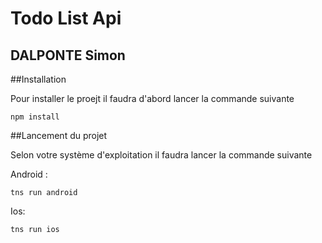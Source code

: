 # Todo List Api
## DALPONTE Simon

##Installation

Pour installer le proejt il faudra d'abord lancer la commande
suivante

````
npm install
````

##Lancement du projet

Selon votre système d'exploitation il faudra lancer la commande suivante

Android :
````
tns run android
````

Ios:
````
tns run ios
````
